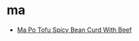 # ma

 * [Ma Po Tofu Spicy Bean Curd With Beef](index/m/ma-po-tofu-spicy-bean-curd-with-beef-243066.json)
